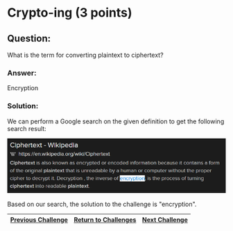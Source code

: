 # Crypto-ing (3 points)

## Question:

What is the term for converting plaintext to ciphertext?

### Answer:

Encryption

### Solution:

We can perform a Google search on the given definition to get the following search result:

[![search-result.png](search-result.png)](https://duckduckgo.com/?q=plaintext+to+ciphertext&t=ffab&atb=v1-1&ia=web)

Based on our search, the solution to the challenge is "encryption".

| [Previous Challenge](/Challenges/Operate-And-Maintain/8) | [Return to Challenges](/Challenges/../../../#modules) | [Next Challenge](/Challenges/Oversee-And-Govern/2) |
| :------- | :-----: | ------: |